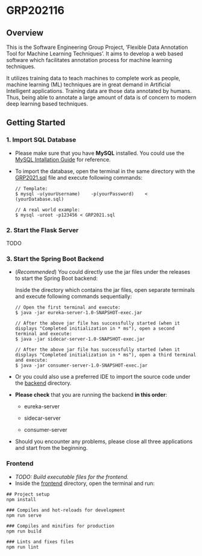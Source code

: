 # GRP202116

## Overview

This is the Software Engineering Group Project, ’Flexible Data Annotation Tool for Machine
Learning Techniques’. It aims to develop a web based software which facilitates annotation
process for machine learning techniques. 

It utilizes training data to teach machines to complete work as people, machine learning (ML)
techniques are in great demand in Artificial Intelligent applications. Training data are
those data annotated by humans. Thus, being able to annotate a large amount of data
is of concern to modern deep learning based techniques.



## Getting Started

### 1. Import SQL Database

+ Please make sure that you have **MySQL** installed. You could use the [MySQL Intallation Guide](https://dev.mysql.com/doc/mysql-installation-excerpt/5.7/en/) for reference.

+ To import the database, open the terminal in the same directory with the  [GRP2021.sql](./SQL/GRP2021.sql) file and execute following commands:

  ```
  // Template:
  $ mysql -u(yourUsername)    -p(yourPassword)    <  (yourDatabase.sql)
  
  // A real world example:
  $ mysql -uroot -p123456 < GRP2021.sql
  ```

  

### 2. Start the Flask Server

TODO

### 3. Start the Spring Boot Backend

+ (*Recommended*) You could directly use the jar files under the releases to start the Spring Boot backend:

  Inside the directory which contains the jar files, open separate terminals and execute following commands sequentially:

  ```
  // Open the first terminal and execute:
  $ java -jar eureka-server-1.0-SNAPSHOT-exec.jar
  
  // After the above jar file has successfully started (when it displays "Completed initialization in * ms"), open a second terminal and execute:
  $ java -jar sidecar-server-1.0-SNAPSHOT-exec.jar
  
  // After the above jar file has successfully started (when it displays "Completed initialization in * ms"), open a third terminal and execute:
  $ java -jar consumer-server-1.0-SNAPSHOT-exec.jar
  ```

+ Or you could also use a preferred IDE to import the source code under the [backend](./backend/) directory.

+ **Please check** that you are running the backend **in this order**:

  + eureka-server

  + sidecar-server

  + consumer-server

* Should you encounter any problems, please close all three applications and start from the beginning.

### Frontend

+ _TODO: Build executable files for the frontend._
+ Inside the [frontend](./frontend/) directory, open the terminal and run:

```
## Project setup
npm install

### Compiles and hot-reloads for development
npm run serve

### Compiles and minifies for production
npm run build

### Lints and fixes files
npm run lint
```


